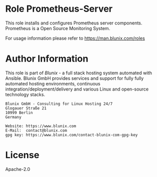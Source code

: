 # Role Prometheus-Server
This role installs and configures Prometheus server components. Prometheus is a Open Source Monitoring System.

For usage information please refer to https://man.blunix.com/roles


# Author Information
This role is part of *Blunix* - a full stack hosting system automated with Ansible.
Blunix GmbH provides services and support for fully fully automated hosting environments,
continuous integration/deployment/delivery and various Linux and open-source technology stacks.

```
Blunix GmbH - Consulting for Linux Hosting 24/7
Glogauer Straße 21
10999 Berlin
Germany

Website: https://www.blunix.com
E-Mail:  contact@blunix.com
gpg key: https://www.blunix.com/contact-blunix-com-gpg-key
```


# License
Apache-2.0

